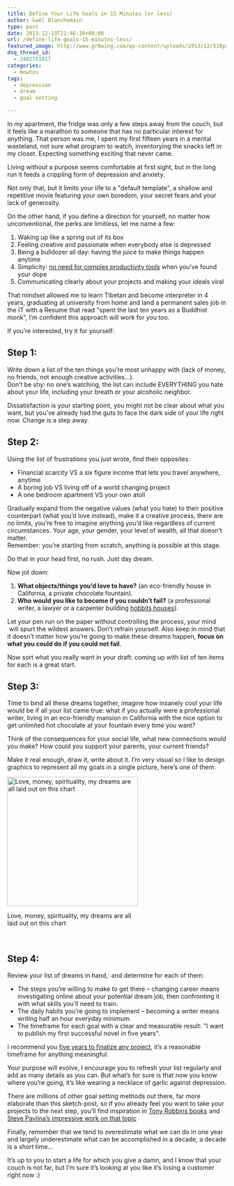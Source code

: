 ```yaml
---
title: Define Your Life Goals in 15 Minutes (or less)
author: Gaël Blanchemain
type: post
date: 2013-12-19T21:46:10+00:00
url: /define-life-goals-15-minutes-less/
featured_image: http://www.gr0wing.com/wp-content/uploads/2013/12/510px-Small_Chocolate_Fountain.jpg
dsq_thread_id:
  - 2402751017
categories:
  - Howtos
tags:
  - depression
  - dream
  - goal setting

---
```

In my apartment, the fridge was only a few steps away from the couch, but it feels like a marathon to someone that has no particular interest for anything. That person was me, I spent my first fifteen years in a mental wasteland, not sure what program to watch, inventorying the snacks left in my closet. Expecting something exciting that never came.

Living without a purpose seems comfortable at first sight, but in the long run it feeds a crippling form of depression and anxiety.

Not only that, but it limits your life to a "default template", a shallow and repetitive movie featuring your own boredom, your secret fears and your lack of generosity.

On the other hand, if you define a direction for yourself, no matter how unconventional, the perks are limitless, let me name a few:

  1. Waking up like a spring out of its box
  2. Feeling creative and passionate when everybody else is depressed
  3. Being a bulldozer all day: having the juice to make things happen anytime
  4. Simplicity: <a href="http://sethgodin.typepad.com/seths_blog/2013/12/a-productivity-gap.html" target="_blank">no need for complex productivity tools</a> when you&#8217;ve found your dope
  5. Communicating clearly about your projects and making your ideals viral

That mindset allowed me to learn Tibetan and become interpreter in 4 years, graduating at university from home and land a permanent sales job in the IT with a Resume that read "spent the last ten years as a Buddhist monk", I&#8217;m confident this approach will work for you too.

If you&#8217;re interested, try it for yourself:

## Step 1:

Write down a list of the ten things you&#8217;re most unhappy with (lack of money, no friends, not enough creative activities…).  
Don&#8217;t be shy: no one&#8217;s watching, the list can include EVERYTHING you hate about your life, including your breath or your alcoholic neighbor.

Dissatisfaction is your starting point, you might not be clear about what you want, but you&#8217;ve already had the guts to face the dark side of your life right now. Change is a step away.

## Step 2:

Using the list of frustrations you just wrote, find their opposites:

  * Financial scarcity VS a six figure income that lets you travel anywhere, anytime
  * A boring job VS living off of a world changing project
  * A one bedroom apartment VS your own atoll

Gradually expand from the negative values (what you hate) to their positive counterpart (what you&#8217;d love instead), make it a creative process, there are no limits, you&#8217;re free to imagine anything you&#8217;d like regardless of current circumstances. Your age, your gender, your level of wealth, all that doesn&#8217;t matter.  
Remember: you&#8217;re starting from scratch, anything is possible at this stage.

Do that in your head first, no rush. Just day dream.

Now jot down:

  1. **What objects/things you&#8217;d love to have?** (an eco-friendly house in California, a private chocolate fountain).
  2. **Who would you like to become if you couldn&#8217;t fail?** (a professional writer, a lawyer or a carpenter building <a href="http://simondale.net/" target="_blank">hobbits houses</a>).

Let your pen run on the paper without controlling the process, your mind  will spurt the wildest answers. Don&#8217;t refrain yourself. Also keep in mind that it doesn&#8217;t matter how you&#8217;re going to make these dreams happen, **focus on what you could do if you could not fail**.

Now sort what you really want in your draft: coming up with list of ten items for each is a great start.

## Step 3:

Time to bind all these dreams together, imagine how insanely cool your life would be if all your list came true: what if you actually were a professional writer, living in an eco-friendly mansion in California with the nice option to get unlimited hot chocolate at your fountain every time you want?

Think of the consequences for your social life, what new connections would you make? How could you support your parents, your current friends?

Make it real enough, draw it, write about it. I&#8217;m very visual so I like to design graphics to represent all my goals in a single picture, here&#8217;s one of them:

<div id="attachment_6949" style="width: 310px" class="wp-caption aligncenter">
  <img aria-describedby="caption-attachment-6949" src="http://www.gr0wing.com/wp-content/uploads/2013/12/my-project-300x296.jpg" alt="Love, money, spirituality, my dreams are all laid out on this chart" width="300" height="296" class="size-medium wp-image-6949" srcset="https://www.gr0wing.com/wp-content/uploads/2013/12/my-project-300x296.jpg 300w, https://www.gr0wing.com/wp-content/uploads/2013/12/my-project.jpg 463w" sizes="(max-width: 300px) 100vw, 300px" />
  
  <p id="caption-attachment-6949" class="wp-caption-text">
    Love, money, spirituality, my dreams are all laid out on this chart
  </p>
</div>

&nbsp;

## Step 4:

Review your list of dreams in hand,  and determine for each of them:

  * The steps you&#8217;re willing to make to get there &#8211; changing career means investigating online about your potential dream job, then confronting it with what skills you&#8217;ll need to train.
  * The daily habits you&#8217;re going to implement &#8211; becoming a writer means writing half an hour everyday minimum.
  * The timeframe for each goal with a clear and measurable result: "I want to publish my first successful novel in five years".

I recommend you <a href="http://www.stevepavlina.com/blog/2012/11/5-year-commitments/" target="_blank">five years to finalize any project</a>, it&#8217;s a reasonable timeframe for anything meaningful.

Your purpose will evolve, I encourage you to refresh your list regularly and add as many details as you can. But what’s for sure is that now you know where you’re going, it’s like wearing a necklace of garlic against depression.

There are millions of other goal setting methods out there, far more elaborate than this sketch-post, so if you already feel you want to take your projects to the next step, you&#8217;ll find inspiration in <a target="_blank" href="http://www.amazon.com/s/?_encoding=UTF8&#038;camp=1789&#038;creative=390957&#038;linkCode=ur2&#038;page=1&#038;rh=i%3Aaps%2Ck%3Atony%20robbins&#038;tag=grotherooofha-20">Tony Robbins books</a><img src="https://ir-na.amazon-adsystem.com/e/ir?t=grotherooofha-20&#038;l=ur2&#038;o=1" width="1" height="1" border="0" alt="" style="border:none !important; margin:0px !important;" /> and <a href="http://www.stevepavlina.com/blog/category/goals-goal-setting/" target="_blank">Steve Pavlina&#8217;s impressive work on that topic</a>

Finally, remember that we tend to overestimate what we can do in one year and largely underestimate what can be accomplished in a decade, a decade is a short time&#8230;

It&#8217;s up to you to start a life for which you give a damn, and I know that your couch is not far, but I&#8217;m sure it&#8217;s looking at you like it&#8217;s losing a customer right now :)

